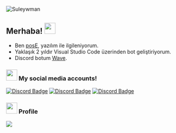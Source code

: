 <p align="left"> <img src="https://komarev.com/ghpvc/?username=sTheHunter&label=Profile%20views&color=ce3b56&style=flat" alt="Suleywman" /> </p>

## Merhaba! <img src="https://cdn.discordapp.com/emojis/730513541961875466.gif?size=96" width="30px">

- Ben [posE](https://discord.com/users/930212876155752488), yazılım ile ilgileniyorum.
- Yaklaşık 2 yıldır Visual Studio Code üzerinden bot geliştiriyorum.
- Discord botum [Wave](https://discord.com/oauth2/authorize?client_id=1042127077039669338&permissions=8&scope=bot).

<h3><img src="https://cdn.discordapp.com/emojis/663699720257929236.webp?size=96&quality=lossless" width="30px"> My social media accounts!</h3>

[![Discord Badge](https://img.shields.io/badge/Discord%20-7289DA.svg?&amp;style=for-the-badge&amp;logo=discord&amp;logoColor=white)](https://discord.com/users/512316280129323022)
[![Discord Badge](https://img.shields.io/badge/Instagram%20-8a3ab9.svg?&amp;style=for-the-badge&amp;logo=instagram&amp;logoColor=white)](https://www.instagram.com/suleywman/)
[![Discord Badge](https://img.shields.io/badge/Twitter%20-1DA1F2.svg?&amp;style=for-the-badge&amp;logo=twitter&amp;logoColor=white)](https://twitter.com/suleywman)
   
   <h3><img src="https://cdn.discordapp.com/emojis/657942852818436106.webp?size=96" width="30px"> Profile</h3>
   <a href="https://discord.com/users/512316280129323022" target="_blank">
      <img src="https://lanyard-profile-readme.vercel.app/api/512316280129323022">
   </a>
</div>
